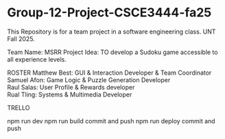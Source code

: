 # Group-12-Project-CSCE3444-fa25
This Repository is for a team project in a software engineering class. UNT Fall 2025.

Team Name: MSRR
Project Idea: TO develop a Sudoku game accessible to all experience levels.

ROSTER 
Matthew Best: GUI & Interaction Developer & Team Coordinator
Samuel Afon: Game Logic & Puzzle Generation Developer  
Raul Salas: User Profile & Rewards developer   
Rual Tling: Systems & Multimedia Developer 

TRELLO

npm run dev
npm run build
commit and push
npm run deploy
commit and push 